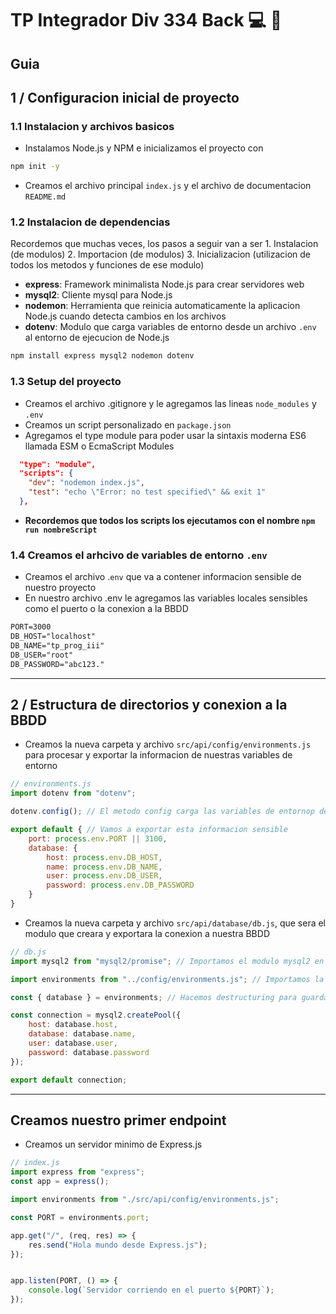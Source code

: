 # TP Integrador Div 334 Back :computer: :frog:

## Guia

## 1 / Configuracion inicial de proyecto

### 1.1 Instalacion y archivos basicos
- Instalamos Node.js y NPM e inicializamos el proyecto con
```sh
npm init -y
```

- Creamos el archivo principal `index.js` y el archivo de documentacion `README.md`

### 1.2 Instalacion de dependencias
Recordemos que muchas veces, los pasos a seguir van a ser 
    1. Instalacion (de modulos)
    2. Importacion (de modulos)
    3. Inicializacion (utilizacion de todos los metodos y funciones de ese modulo)

- **express**: Framework minimalista Node.js para crear servidores web
- **mysql2**: Cliente mysql para Node.js
- **nodemon**: Herramienta que reinicia automaticamente la aplicacion Node.js cuando detecta cambios en los archivos
- **dotenv**: Modulo que carga variables de entorno desde un archivo `.env` al entorno de ejecucion de Node.js

```sh
npm install express mysql2 nodemon dotenv
```


### 1.3 Setup del proyecto
- Creamos el archivo .gitignore y le agregamos las lineas `node_modules` y `.env`
- Creamos un script personalizado en `package.json`
- Agregamos el type module para poder usar la sintaxis moderna ES6 llamada ESM o EcmaScript Modules
```json
  "type": "module",
  "scripts": {
    "dev": "nodemon index.js",
    "test": "echo \"Error: no test specified\" && exit 1"
  },
```
- **Recordemos que todos los scripts los ejecutamos con el nombre `npm run nombreScript`**

### 1.4 Creamos el arhcivo de variables de entorno `.env`
- Creamos el archivo .`env` que va a contener informacion sensible de nuestro proyecto
- En nuestro archivo .env le agregamos las variables locales sensibles como el puerto o la conexion a la BBDD

```txt
PORT=3000
DB_HOST="localhost"
DB_NAME="tp_prog_iii"
DB_USER="root"
DB_PASSWORD="abc123."
```

---


## 2 / Estructura de directorios y conexion a la BBDD
- Creamos la nueva carpeta y archivo `src/api/config/environments.js` para procesar y exportar la informacion de nuestras variables de entorno
```js
// environments.js
import dotenv from "dotenv";

dotenv.config(); // El metodo config carga las variables de entornop desde nuestro archivo .env

export default { // Vamos a exportar esta informacion sensible
    port: process.env.PORT || 3100,
    database: {
        host: process.env.DB_HOST,
        name: process.env.DB_NAME,
        user: process.env.DB_USER,
        password: process.env.DB_PASSWORD
    }   
}
```

- Creamos la nueva carpeta y archivo `src/api/database/db.js`, que sera el modulo que creara y exportara la conexion a nuestra BBDD
```js
// db.js
import mysql2 from "mysql2/promise"; // Importamos el modulo mysql2 en modo promesas para hacer peticiones asincronicas a la BBDD

import environments from "../config/environments.js"; // Importamos la informacion de conexion a nuestra BBDD

const { database } = environments; // Hacemos destructuring para guardar en la variable environments la informacion de la BBDD

const connection = mysql2.createPool({
    host: database.host,
    database: database.name,
    user: database.user,
    password: database.password
});

export default connection;
```

---

## Creamos nuestro primer endpoint
- Creamos un servidor minimo de Express.js
```js
// index.js
import express from "express";
const app = express();

import environments from "./src/api/config/environments.js";

const PORT = environments.port;

app.get("/", (req, res) => {
    res.send("Hola mundo desde Express.js");
});


app.listen(PORT, () => {
    console.log(`Servidor corriendo en el puerto ${PORT}`);
});
```